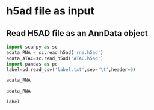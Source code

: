 # h5ad file as input
## Read H5AD file as an AnnData object
```python
import scanpy as sc
adata_RNA = sc.read_h5ad('rna.h5ad')
adata_ATAC=sc.read_h5ad('ATAC.h5ad')
import pandas as pd
label=pd.read_csv('label.txt',sep='\t',header=0)
```
```python
adata_RNA
```

```python
adata_RNA
```
```python
label
```
